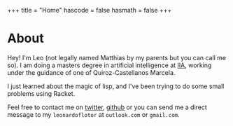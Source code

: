 +++
title = "Home"
hascode = false
hasmath = false
+++

# About

Hey! I'm Leo (not legally named Matthias by my parents but you can call me so). I am doing a masters degree in artificial intelligence at [IIA](https://www.uv.mx/iiia/), working under the guidance of one of Quiroz-Castellanos Marcela.

I just learned about the magic of lisp, and I've been trying to do some small problems using Racket.

Feel free to contact me on [twitter](https://twitter.com/leoflotor), [github](https://github.com/leoflotor) or you can send me a direct message to my `leonardoflotor` at `outlook.com` or `gmail.com`.

